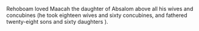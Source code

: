 Rehoboam loved Maacah the daughter of Absalom above all his wives and concubines (he took eighteen wives and sixty concubines, and fathered twenty-eight sons and sixty daughters ).
